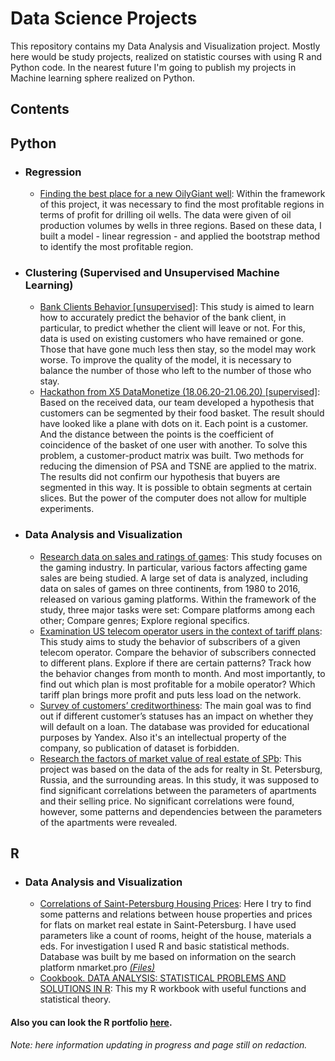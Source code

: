 # Data Science Projects

This repository contains my Data Analysis and Visualization project. Mostly here would be study projects, realized on statistic courses with using R and Python code. In the nearest future I'm going to publish my projects in Machine learning sphere realized on Python. 

## __Contents__
## Python
- ### Regression
	- [Finding the best place for a new OilyGiant well](https://github.com/snegnik/Data-Projects/blob/master/.ipynb): Within the framework of this project, it was necessary to find the most profitable regions in terms of profit for drilling oil wells. The data were given of oil production volumes by wells in three regions. Based on these data, I built a model - linear regression - and applied the bootstrap method to identify the most profitable region.
	
- ### Clustering (Supervised and Unsupervised Machine Learning)
	- [Bank Clients Behavior [unsupervised]](https://github.com/snegnik/Data-Projects/blob/master/Bank_Clients_Behavior/Bank%20Clients%20Behavior.ipynb): This study is aimed to learn how to accurately predict the behavior of the bank client, in particular, to predict whether the client will leave or not. For this, data is used on existing customers who have remained or gone. Those that have gone much less then stay, so the model may work worse. To improve the quality of the model, it is necessary to balance the number of those who left to the number of those who stay.
	- [Hackathon from X5 DataMonetize (18.06.20-21.06.20) [supervised]](https://github.com/snegnik/Data-Projects/blob/master/HackathonX5/HackathonX5_DataMonetize(18.06.20-21.06.20).ipynb): Based on the received data, our team developed a hypothesis that customers can be segmented by their food basket. The result should have looked like a plane with dots on it. Each point is a customer. And the distance between the points is the coefficient of coincidence of the basket of one user with another. To solve this problem, a customer-product matrix was built. Two methods for reducing the dimension of PSA and TSNE are applied to the matrix. The results did not confirm our hypothesis that buyers are segmented in this way. It is possible to obtain segments at certain slices. But the power of the computer does not allow for multiple experiments.
		
- ### Data Analysis and Visualization
	- [Research data on sales and ratings of games](https://github.com/snegnik/Data-Projects/blob/master/Game_sales/Game_sales(1980-2016).ipynb): This study focuses on the gaming industry. In particular, various factors affecting game sales are being studied. A large set of data is analyzed, including data on sales of games on three continents, from 1980 to 2016, released on various gaming platforms. Within the framework of the study, three major tasks were set: Compare platforms among each other; Compare genres; Explore regional specifics.
	- [Examination US telecom operator users in the context of tariff plans](https://github.com/snegnik/Data-Projects/blob/master/Telecom_operator_plans/Telecom_operator_plans.ipynb): This study aims to study the behavior of subscribers of a given telecom operator. Compare the behavior of subscribers connected to different plans. Explore if there are certain patterns? Track how the behavior changes from month to month. And most importantly, to find out which plan is most profitable for a mobile operator? Which tariff plan brings more profit and puts less load on the network.
	- [Survey of customers’ creditworthiness](https://github.com/snegnik/Data-Projects/blob/master/Creditworthiness/Analyzing%20borrowers%60%20risk%20of%20defaulting.ipynb): The main goal was to find out if different customer’s statuses has an impact on whether they will default on a loan. The database was provided for educational purposes by Yandex. Also it's an intellectual property of the company, so publication of dataset is forbidden.
	- [Research the factors of market value of real estate of SPb](https://github.com/snegnik/Data-Projects/blob/master/Factors_value_real%20estate/Research%20the%20factors%20of%20market%20value%20of%20real%20estate%20of%20SPb.ipynb): This project was based on the data of the ads for realty in St. Petersburg, Russia, and the surrounding areas. In this study, it was supposed to find significant correlations between the parameters of apartments and their selling price. No significant correlations were found, however, some patterns and dependencies between the parameters of the apartments were revealed.
		
## R
- ### Data Analysis and Visualization
	- [Correlations of Saint-Petersburg Housing Prices](http://rpubs.com/snegnik/flat_price_spb): Here I try to find some patterns and relations between house properties and prices for flats on market real estate in Saint-Petersburg. I have used parameters like a count of rooms, height of the house, materials a eds. For investigation I used R and basic statistical methods. Database was built by me based on information on the search platform nmarket.pro [_(Files)_](https://github.com/snegnik/Data-projects/tree/master/Real%20Estate%20Price%20Analysis%20(NMarket%20Data))
	- [Cookbook. DATA ANALYSIS: STATISTICAL PROBLEMS AND SOLUTIONS IN R](https://rpubs.com/snegnik/Cookbook): This my R workbook with useful functions and statistical theory.
		
#### Also you can look the R portfolio [here](http://rpubs.com/snegnik/).

_Note: here information updating in progress and page still on redaction._
